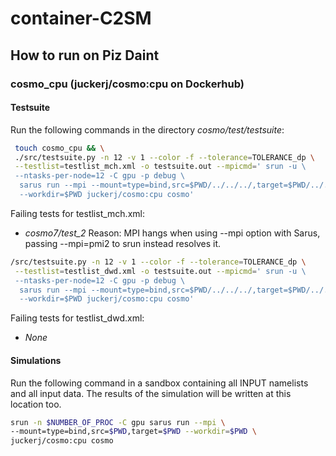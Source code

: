 # container-C2SM

## How to run on Piz Daint
### cosmo_cpu (juckerj/cosmo:cpu on Dockerhub)
#### Testsuite
Run the following commands in the directory *cosmo/test/testsuite*:
```bash
 touch cosmo_cpu && \
 ./src/testsuite.py -n 12 -v 1 --color -f --tolerance=TOLERANCE_dp \
 --testlist=testlist_mch.xml -o testsuite.out --mpicmd=' srun -u \
 --ntasks-per-node=12 -C gpu -p debug \
  sarus run --mpi --mount=type=bind,src=$PWD/../../../,target=$PWD/../../../ \
  --workdir=$PWD juckerj/cosmo:cpu cosmo'
```
Failing tests for testlist_mch.xml:
* *cosmo7/test_2* Reason: MPI hangs when using --mpi option with Sarus, passing --mpi=pmi2 to srun instead resolves it.
```bash
/src/testsuite.py -n 12 -v 1 --color -f --tolerance=TOLERANCE_dp \
 --testlist=testlist_dwd.xml -o testsuite.out --mpicmd=' srun -u \
 --ntasks-per-node=12 -C gpu -p debug \
  sarus run --mpi --mount=type=bind,src=$PWD/../../../,target=$PWD/../../../ \
  --workdir=$PWD juckerj/cosmo:cpu cosmo'
  ```
  Failing tests for testlist_dwd.xml:
  * *None*
#### Simulations
Run the following command in a sandbox containing all INPUT namelists and all input data.
The results of the simulation will be written at this location too.
```bash
srun -n $NUMBER_OF_PROC -C gpu sarus run --mpi \
--mount=type=bind,src=$PWD,target=$PWD --workdir=$PWD \
juckerj/cosmo:cpu cosmo
```
